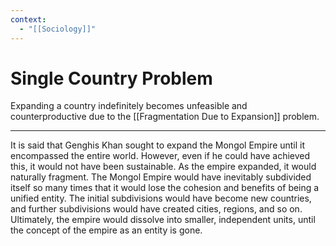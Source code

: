 ```yaml
---
context:
  - "[[Sociology]]"
---
```


# Single Country Problem

Expanding a country indefinitely becomes unfeasible and counterproductive due to the [[Fragmentation Due to Expansion]] problem.

---

It is said that Genghis Khan sought to expand the Mongol Empire until it encompassed the entire world. However, even if he could have achieved this, it would not have been sustainable. As the empire expanded, it would naturally fragment. The Mongol Empire would have inevitably subdivided itself so many times that it would lose the cohesion and benefits of being a unified entity. The initial subdivisions would have become new countries, and further subdivisions would have created cities, regions, and so on. Ultimately, the empire would dissolve into smaller, independent units, until the concept of the empire as an entity is gone.
